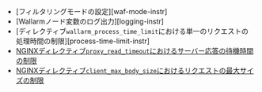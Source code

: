 * [フィルタリングモードの設定][waf-mode-instr]
* [Wallarmノード変数のログ出力][logging-instr]
* [ディレクティブ`wallarm_process_time_limit`における単一のリクエストの処理時間の制限][process-time-limit-instr]
* [NGINXディレクティブ`proxy_read_timeout`におけるサーバー応答の待機時間の制限](https://nginx.org/en/docs/http/ngx_http_proxy_module.html#proxy_read_timeout)
* [NGINXディレクティブ`client_max_body_size`におけるリクエストの最大サイズの制限](https://nginx.org/en/docs/http/ngx_http_core_module.html#client_max_body_size)